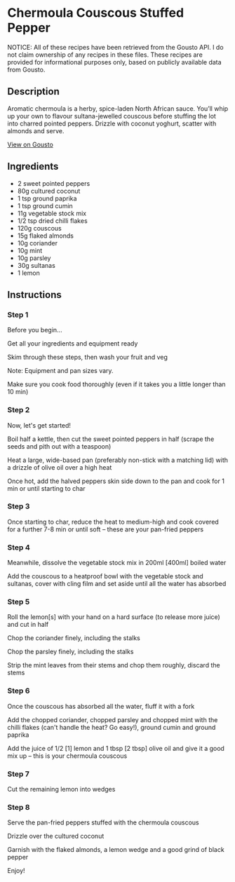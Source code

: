 # Chermoula Couscous Stuffed Pepper

NOTICE: All of these recipes have been retrieved from the Gousto API. I do not claim ownership of any recipes in these files. These recipes are provided for informational purposes only, based on publicly available data from Gousto.

## Description

Aromatic chermoula is a herby, spice-laden North African sauce. You’ll whip up your own to flavour sultana-jewelled couscous before stuffing the lot into charred pointed peppers. Drizzle with coconut yoghurt, scatter with almonds and serve. 

[View on Gousto](https://www.gousto.co.uk/recipes/cookbook/chermoula-couscous-stuffed-pepper)

## Ingredients

- 2 sweet pointed peppers
- 80g cultured coconut
- 1 tsp ground paprika
- 1 tsp ground cumin
- 11g vegetable stock mix
- 1/2 tsp dried chilli flakes
- 120g couscous
- 15g flaked almonds
- 10g coriander
- 10g mint
- 10g parsley
- 30g sultanas
- 1 lemon

## Instructions


### Step 1

Before you begin...

Get all your ingredients and equipment ready

Skim through these steps, then wash your fruit and veg

Note: Equipment and pan sizes vary.

Make sure you cook food thoroughly (even if it takes you a little longer than 10 min)


### Step 2

Now, let's get started!

Boil half a kettle, then cut the sweet pointed peppers in half (scrape the seeds and pith out with a teaspoon)

Heat a large, wide-based pan (preferably non-stick with a matching lid) with a drizzle of olive oil over a high heat

Once hot, add the halved peppers skin side down to the pan and cook for 1 min or until starting to char


### Step 3

Once starting to char, reduce the heat to medium-high and cook covered for a further 7-8 min or until soft – these are your pan-fried peppers


### Step 4

Meanwhile, dissolve the vegetable stock mix in 200ml <span class="text-danger">[400ml] </span>boiled water

Add the couscous to a heatproof bowl with the vegetable stock and sultanas, cover with cling film and set aside until all the water has absorbed


### Step 5

Roll the lemon<span class="text-danger">[s]</span> with your hand on a hard surface (to release more juice) and cut in half

Chop the coriander finely, including the stalks

Chop the parsley finely, including the stalks

Strip the mint leaves from their stems and chop them roughly, discard the stems


### Step 6

Once the couscous has absorbed all the water, fluff it with a fork

Add the chopped coriander, chopped parsley and chopped mint with the chilli flakes (can't handle the heat? Go easy!), ground cumin and ground paprika

Add the juice of 1/2 <span class="text-danger">[1]</span> lemon and 1 tbsp <span class="text-danger">[2 tbsp] </span>olive oil and give it a good mix up – this is your chermoula couscous


### Step 7

Cut the remaining lemon into wedges

### Step 8

Serve the pan-fried peppers stuffed with the chermoula couscous

Drizzle over the cultured coconut

Garnish with the flaked almonds, a lemon wedge and a good grind of black pepper

Enjoy!

